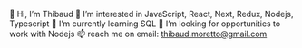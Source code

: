 👋 Hi, I’m Thibaud
👀 I’m interested in JavaScript, React, Next, Redux, Nodejs, Typescript
🌱 I’m currently learning SQL
💞️ I’m looking for opportunities to work with Nodejs
📫 reach me on email: thibaud.moretto@gmail.com
